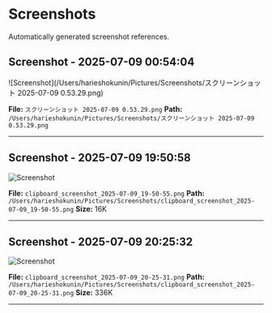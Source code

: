 # Screenshots

Automatically generated screenshot references.

## Screenshot - 2025-07-09 00:54:04

![Screenshot](/Users/harieshokunin/Pictures/Screenshots/スクリーンショット 2025-07-09 0.53.29.png)

**File:** `スクリーンショット 2025-07-09 0.53.29.png`
**Path:** `/Users/harieshokunin/Pictures/Screenshots/スクリーンショット 2025-07-09 0.53.29.png`

---

## Screenshot - 2025-07-09 19:50:58

![Screenshot](/Users/harieshokunin/Pictures/Screenshots/clipboard_screenshot_2025-07-09_19-50-55.png)

**File:** `clipboard_screenshot_2025-07-09_19-50-55.png`
**Path:** `/Users/harieshokunin/Pictures/Screenshots/clipboard_screenshot_2025-07-09_19-50-55.png`
**Size:**  16K

---

## Screenshot - 2025-07-09 20:25:32

![Screenshot](/Users/harieshokunin/Pictures/Screenshots/clipboard_screenshot_2025-07-09_20-25-31.png)

**File:** `clipboard_screenshot_2025-07-09_20-25-31.png`
**Path:** `/Users/harieshokunin/Pictures/Screenshots/clipboard_screenshot_2025-07-09_20-25-31.png`
**Size:** 336K

---

